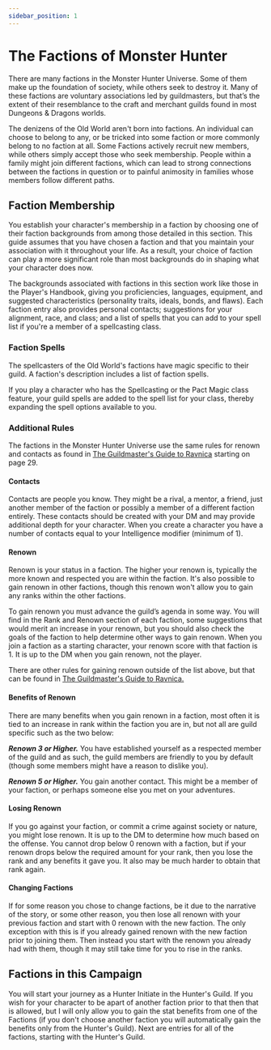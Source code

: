 ```yaml
---
sidebar_position: 1
---
```


# The Factions of Monster Hunter

There are many factions in the Monster Hunter Universe. Some of them make up the foundation of society, while others seek to destroy it. Many of these factions are voluntary associations led by guildmasters, but that’s the extent of their resemblance to the craft and merchant guilds found in most Dungeons & Dragons worlds.

The denizens of the Old World aren't born into factions. An individual can choose to belong to any, or be tricked into some faction or more commonly belong to no faction at all. Some Factions actively recruit new members, while others simply accept those who seek membership. People within a family might join different factions, which can lead to strong connections between the factions in question or to painful animosity in families whose members follow different paths.

## Faction Membership

You establish your character's membership in a faction by choosing one of their faction backgrounds from among those detailed in this section. This guide assumes that you have chosen a faction and that you maintain your association with it throughout your life. As a result, your choice of faction can play a more significant role than most backgrounds do in shaping what your character does now.

The backgrounds associated with factions in this section work like those in the Player's Handbook, giving you proficiencies, languages, equipment, and suggested characteristics (personality traits, ideals, bonds, and flaws). Each faction entry also provides personal contacts; suggestions for your alignment, race, and class; and a list of spells that you can add to your spell list if you're a member of a spellcasting class.

### Faction Spells

The spellcasters of the Old World's factions have magic specific to their guild. A faction's description includes a list of faction spells.

If you play a character who has the Spellcasting or the Pact Magic class feature, your guild spells are added to the spell list for your class, thereby expanding the spell options available to you.

### Additional Rules

 The factions in the Monster Hunter Universe use the same rules for renown and contacts as found in [The Guildmaster's Guide to Ravnica](https://drive.google.com/file/d/10lkLJocy27qWAJmbRPyNwg-tdxBS5KwW/view?usp=drive_link) starting on page 29.

#### Contacts

Contacts are people you know. They might be a rival, a mentor, a friend, just another member of the faction or possibly a member of a different faction entirely. These contacts should be created with your DM and may provide additional depth for your character. When you create a character you have a number of contacts equal to your Intelligence modifier (minimum of 1).

#### Renown 

Renown is your status in a faction. The higher your renown is, typically the more known and respected you are within the faction. It's also possible to gain renown in other factions, though this renown won't allow you to gain any ranks within the other factions.

To gain renown you must advance the guild’s agenda in some way. You will find in the Rank and Renown section of each faction, some suggestions that would merit an increase in your renown, but you should also check the goals of the faction to help determine other ways to gain renown. When you join a faction as a starting character, your renown score with that faction is 1. It is up to the DM when you gain renown, not the player.

There are other rules for gaining renown outside of the list above, but that can be found in [The Guildmaster's Guide to Ravnica.](https://drive.google.com/file/d/10lkLJocy27qWAJmbRPyNwg-tdxBS5KwW/view?usp=drive_link)

#### Benefits of Renown

There are many benefits when you gain renown in a faction, most often it is tied to an increase in rank within the faction you are in, but not all are guild specific such as the two below:

***Renown 3 or Higher.*** You have established yourself as a respected member of the guild and as such, the guild members are friendly to you by default (though some members might have a reason to dislike you).

***Renown 5 or Higher.*** You gain another contact. This might be a member of your faction, or perhaps someone else you met on your adventures.

#### Losing Renown

If you go against your faction, or commit a crime against society or nature, you might lose renown. It is up to the DM to determine how much based on the offense. You cannot drop below 0 renown with a faction, but if your renown drops below the required amount for your rank, then you lose the rank and any benefits it gave you. It also may be much harder to obtain that rank again.

#### Changing Factions 

If for some reason you chose to change factions, be it due to the narrative of the story, or some other reason, you then lose all renown with your previous faction and start with 0 renown with the new faction. The only exception with this is if you already gained renown with the new faction prior to joining them. Then instead you start with the renown you already had with them, though it may still take time for you to rise in the ranks.

## Factions in this Campaign

You will start your journey as a Hunter Initiate in the Hunter's Guild. If you wish for your character to be apart of another faction prior to that then that is allowed, but I will only allow you to gain the stat benefits from one of the Factions (if you don't choose another faction you will automatically gain the benefits only from the Hunter's Guild). Next are entries for all of the factions, starting with the Hunter's Guild.